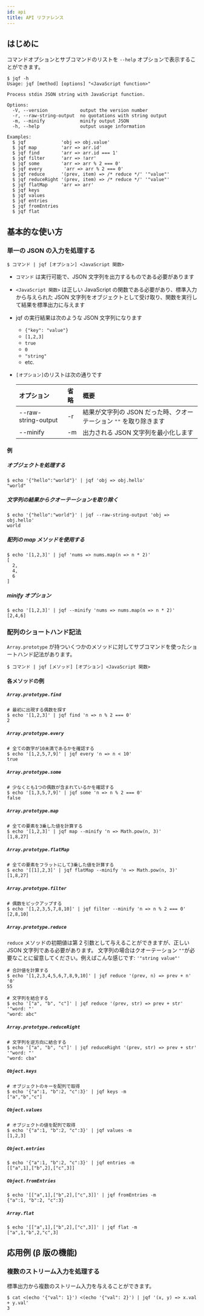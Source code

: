 ```yaml
---
id: api
title: API リファレンス
---
```


## はじめに

コマンドオプションとサブコマンドのリストを `--help` オプションで表示することができます。

```shell
$ jqf -h
Usage: jqf [method] [options] "<JavaScript function>"

Process stdin JSON string with JavaScript function.

Options:
  -V, --version            output the version number
  -r, --raw-string-output  no quotations with string output
  -m, --minify             minify output JSON
  -h, --help               output usage information

Examples:
  $ jqf             'obj => obj.value'
  $ jqf map         'arr => arr.id'
  $ jqf find        'arr => arr.id === 1'
  $ jqf filter      'arr => !arr'
  $ jqf some        'arr => arr % 2 === 0'
  $ jqf every        'arr => arr % 2 === 0'
  $ jqf reduce      '(prev, item) => /* reduce */' '"value"'
  $ jqf reduceRight '(prev, item) => /* reduce */' '"value"'
  $ jqf flatMap     'arr => arr'
  $ jqf keys
  $ jqf values
  $ jqf entries
  $ jqf fromEntries
  $ jqf flat
```

## 基本的な使い方

### 単一の JSON の入力を処理する

```shell
$ コマンド | jqf [オプション] <JavaScript 関数>
```

- `コマンド` は実行可能で、JSON 文字列を出力するものである必要があります
- `<JavaScript 関数>` は正しい JavaScript の関数である必要があり、標準入力から与えられた JSON 文字列をオブジェクトとして受け取り、関数を実行して結果を標準出力に与えます
- jqf の実行結果は次のような JSON 文字列になります
  - `{"key": "value"}`
  - `[1,2,3]`
  - `true`
  - `0`
  - `"string"`
  - etc.
- `[オプション]`のリストは次の通りです

  | オプション          | 省略 | 概要                                                               |
  | :------------------ | :--- | :----------------------------------------------------------------- |
  | --raw-string-output | -r   | 結果が文字列の JSON だった時、クオーテーション `""` を取り除きます |
  | --minify            | -m   | 出力される JSON 文字列を最小化します                               |

#### 例

##### オブジェクトを処理する

```shell
$ echo '{"hello":"world"}' | jqf 'obj => obj.hello'
"world"
```

##### 文字列の結果からクオーテーションを取り除く

```shell
$ echo '{"hello":"world"}' | jqf --raw-string-output 'obj => obj.hello'
world
```

##### 配列の map メソッドを使用する

```shell
$ echo '[1,2,3]' | jqf 'nums => nums.map(n => n * 2)'
[
  2,
  4,
  6
]
```

##### minify オプション

```shell
$ echo '[1,2,3]' | jqf --minify 'nums => nums.map(n => n * 2)'
[2,4,6]
```

### 配列のショートハンド記法

`Array.prototype` が持ついくつかのメソッドに対してサブコマンドを使ったショートハンド記法があります。

```shell
$ コマンド | jqf [メソッド] [オプション] <JavaScript 関数>
```

#### 各メソッドの例

##### `Array.prototype.find`

```shell
# 最初に出現する偶数を探す
$ echo '[1,2,3]' | jqf find 'n => n % 2 === 0'
2
```

##### `Array.prototype.every`

```shell
# 全ての数字が10未満であるかを確認する
$ echo '[1,2,5,7,9]' | jqf every 'n => n < 10'
true
```

##### `Array.prototype.some`

```shell
# 少なくとも1つの偶数が含まれているかを確認する
$ echo '[1,3,5,7,9]' | jqf some 'n => n % 2 === 0'
false
```

##### `Array.prototype.map`

```shell
# 全ての要素を3乗した値を計算する
$ echo '[1,2,3]' | jqf map --minify 'n => Math.pow(n, 3)'
[1,8,27]
```

##### `Array.prototype.flatMap`

```shell
# 全ての要素をフラットにして3乗した値を計算する
$ echo '[[1],2,3]' | jqf flatMap --minify 'n => Math.pow(n, 3)'
[1,8,27]
```

##### `Array.prototype.filter`

```shell
# 偶数をピックアップする
$ echo '[1,2,3,5,7,8,10]' | jqf filter --minify 'n => n % 2 === 0'
[2,8,10]
```

##### `Array.prototype.reduce`

`reduce` メソッドの初期値は第 2 引数として与えることができますが、正しい JSON 文字列である必要があります。
文字列の場合はクオーテーション `""`が必要なことに留意してください。例えばこんな感じです: `'"string value"'`

```shell
# 合計値を計算する
$ echo '[1,2,3,4,5,6,7,8,9,10]' | jqf reduce '(prev, n) => prev + n' '0'
55
```

```shell
# 文字列を結合する
$ echo '["a", "b", "c"]' | jqf reduce '(prev, str) => prev + str' '"word: "'
"word: abc"
```

##### `Array.prototype.reduceRight`

```shell
# 文字列を逆方向に結合する
$ echo '["a", "b", "c"]' | jqf reduceRight '(prev, str) => prev + str' '"word: "'
"word: cba"
```


##### `Object.keys`

```shell
# オブジェクトのキーを配列で取得
$ echo '{"a":1, "b":2, "c":3}' | jqf keys -m
["a","b","c"]
```

##### `Object.values`

```shell
# オブジェクトの値を配列で取得
$ echo '{"a":1, "b":2, "c":3}' | jqf values -m
[1,2,3]
```

##### `Object.entries`

```shell
$ echo '{"a":1, "b":2, "c":3}' | jqf entries -m
[["a",1],["b",2],["c",3]]
```

##### `Object.fromEntries`

```shell
$ echo '[["a",1],["b",2],["c",3]]' | jqf fromEntries -m
{"a":1, "b":2, "c":3}
```

##### `Array.flat`

```shell
$ echo '[["a",1],["b",2],["c",3]]' | jqf flat -m
["a",1,"b",2,"c",3]
```

## 応用例 (β 版の機能)

### 複数のストリーム入力を処理する

標準出力から複数のストリーム入力を与えることができます。

```shell
$ cat <(echo '{"val": 1}') <(echo '{"val": 2}') | jqf '(x, y) => x.val + y.val'
3
```
